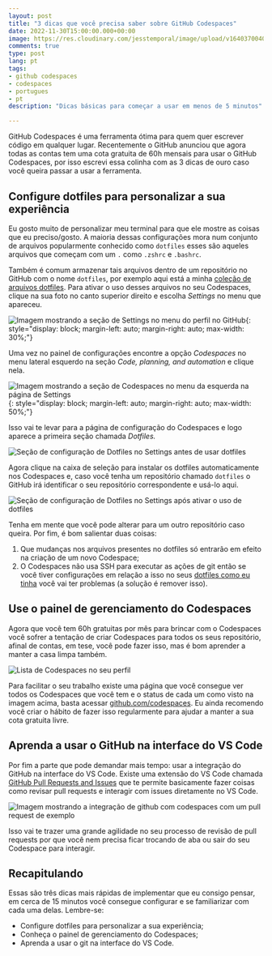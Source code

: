 ```yaml
---
layout: post
title: "3 dicas que você precisa saber sobre GitHub Codespaces"
date: 2022-11-30T15:00:00.000+00:00
image: https://res.cloudinary.com/jesstemporal/image/upload/v1640370040/covers/variados_aanizj.png
comments: true
type: post
lang: pt
tags:
- github codespaces
- codespaces
- portugues
- pt
description: "Dicas básicas para começar a usar em menos de 5 minutos"

---
```

GitHub Codespaces é uma ferramenta ótima para quem quer escrever código em qualquer lugar. Recentemente o GitHub anunciou que agora todas as contas tem uma cota gratuita de 60h mensais para usar o GitHub Codespaces, por isso escrevi essa colinha com as 3 dicas de ouro caso você queira passar a usar a ferramenta.

## Configure dotfiles para personalizar a sua experiência

Eu gosto muito de personalizar meu terminal para que ele mostre as coisas que eu preciso/gosto. A maioria dessas configurações mora num conjunto de arquivos popularmente conhecido como `dotfiles` esses são aqueles arquivos que começam com um `.` como `.zshrc` e `.bashrc`.

Também é comum armazenar tais arquivos dentro de um repositório no GitHub com o nome `dotfiles`, por exemplo aqui está a minha [coleção de arquivos dotfiles](http://github.com/jtemporal/dotfiles). Para ativar o uso desses arquivos no seu Codespaces, clique na sua foto no canto superior direito e escolha *Settings* no menu que apareceu.

![Imagem mostrando a seção de Settings no menu do perfil no GitHub](https://res.cloudinary.com/jesstemporal/image/upload/v1669837358/codespaces/github-menu-selected-option-settings_yq0gpb.jpg){: style="display: block; margin-left: auto; margin-right: auto; max-width: 30%;"}

Uma vez no painel de configurações encontre a opção *Codespaces* no menu lateral esquerdo na seção *Code, planning, and automation* e clique nela.

![Imagem mostrando a seção de Codespaces no menu da esquerda na página de Settings](https://res.cloudinary.com/jesstemporal/image/upload/v1669837358/codespaces/codespaces-lefthand-side-menu-in-settings_czk5sy.jpg){: style="display: block; margin-left: auto; margin-right: auto; max-width: 50%;"}

Isso vai te levar para a página de configuração do Codespaces e logo aparece a primeira seção chamada *Dotfiles.*

![Seção de configuração de Dotfiles no Settings antes de usar dotfiles](https://res.cloudinary.com/jesstemporal/image/upload/v1669837358/codespaces/dotfiles-section-on-codespaces-settings_omptlu.jpg)

Agora clique na caixa de seleção para instalar os dotfiles automaticamente nos Codespaces e, caso você tenha um repositório chamado `dotfiles` o GitHub irá identificar o seu repositório correspondente e usá-lo aqui. 

![Seção de configuração de Dotfiles no Settings após ativar o uso de dotfiles](https://res.cloudinary.com/jesstemporal/image/upload/v1669837358/codespaces/dotfiles-section-on-codespaces-settings-configured_mcdp4d.jpg)

Tenha em mente que você pode alterar para um outro repositório caso queira. Por fim, é bom salientar duas coisas:

1. Que mudanças nos arquivos presentes no dotfiles só entrarão em efeito na criação de um novo Codespace;
2. O Codespaces não usa SSH para executar as ações de git então se você tiver configurações em relação a isso no seus [dotfiles como eu tinha](https://github.com/jtemporal/dotfiles/blob/7a79829f40d5c62b261f5ffaaa808df9c12a1144/.gitconfig) você vai ter problemas (a solução é remover isso).

## Use o painel de gerenciamento do Codespaces

Agora que você tem 60h gratuitas por mês para brincar com o Codespaces você sofrer a tentação de criar Codespaces para todos os seus repositório, afinal de contas, em tese, você pode fazer isso, mas é bom aprender a manter a casa limpa também.

![Lista de Codespaces no seu perfil](https://res.cloudinary.com/jesstemporal/image/upload/v1669837358/codespaces/github-codespaces-dashboard_lbbvhv.jpg)

Para facilitar o seu trabalho existe uma página que você consegue ver todos os Codespaces que você tem e o status de cada um como visto na imagem acima, basta acessar [github.com/codespaces](http://github.com/codespaces). Eu ainda recomendo você criar o hábito de fazer isso regularmente para ajudar a manter a sua cota gratuita livre.

## Aprenda a usar o GitHub na interface do VS Code

Por fim a parte que pode demandar mais tempo: usar a integração do GitHub na interface do VS Code. Existe uma extensão do VS Code chamada [GitHub Pull Requests and Issues](https://marketplace.visualstudio.com/items?itemName=GitHub.vscode-pull-request-github) que te permite basicamente fazer coisas como revisar pull requests e interagir com issues diretamente no VS Code.

![Imagem mostrando a integração de github com codespaces com um pull request de exemplo](https://res.cloudinary.com/jesstemporal/image/upload/v1669838059/codespaces/github-vscode-extension-in-action_wnsiub.jpg)

Isso vai te trazer uma grande agilidade no seu processo de revisão de pull requests por que você nem precisa ficar trocando de aba ou sair do seu Codespace para interagir.

## Recapitulando

Essas são três dicas mais rápidas de implementar que eu consigo pensar, em cerca de 15 minutos você consegue configurar e se familiarizar com cada uma delas. Lembre-se:

- Configure dotfiles para personalizar a sua experiência;
- Conheça o painel de gerenciamento do Codespaces;
- Aprenda a usar o git na interface do VS Code.